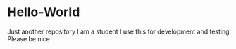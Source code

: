 # Hello-World
Just another  repository
I am a student
I use this for development and testing
Please be nice
